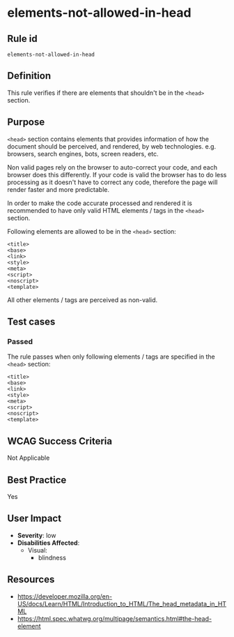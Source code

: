# elements-not-allowed-in-head

## Rule id

`elements-not-allowed-in-head`

## Definition

This rule verifies if there are elements that shouldn't be in the `<head>` section.

## Purpose

`<head>` section contains elements that provides information of how the document should be perceived, and rendered, by web technologies. e.g. browsers, search engines, bots, screen readers, etc.

Non valid pages rely on the browser to auto-correct your code, and each browser does this differently. If your code is valid the browser has to do less processing as it doesn't have to correct any code, therefore the page will render faster and more predictable.

In order to make the code accurate processed and rendered it is recommended to have only valid HTML elements / tags in the `<head>` section.

Following elements are allowed to be in the `<head>` section:

    <title>
    <base>
    <link>
    <style>
    <meta>
    <script>
    <noscript>
    <template>

All other elements / tags are perceived as non-valid.

## Test cases

### Passed

The rule passes when only following elements / tags are specified in the `<head>` section:

    <title>
    <base>
    <link>
    <style>
    <meta>
    <script>
    <noscript>
    <template>

## WCAG Success Criteria

Not Applicable

## Best Practice

Yes

## User Impact

* **Severity**: low
* **Disabilities Affected**:
  * Visual:
    * blindness

## Resources

* https://developer.mozilla.org/en-US/docs/Learn/HTML/Introduction_to_HTML/The_head_metadata_in_HTML
* https://html.spec.whatwg.org/multipage/semantics.html#the-head-element
